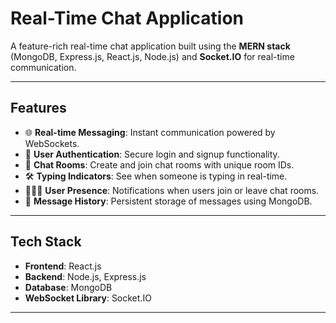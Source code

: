 # **Real-Time Chat Application**

A feature-rich real-time chat application built using the **MERN stack** (MongoDB, Express.js, React.js, Node.js) and **Socket.IO** for real-time communication.

---

## **Features**

- 🌐 **Real-time Messaging**: Instant communication powered by WebSockets.
- 📁 **User Authentication**: Secure login and signup functionality.
- 💬 **Chat Rooms**: Create and join chat rooms with unique room IDs.
- 🛠️ **Typing Indicators**: See when someone is typing in real-time.
- 🧑‍🤝‍🧑 **User Presence**: Notifications when users join or leave chat rooms.
- 📜 **Message History**: Persistent storage of messages using MongoDB.

---

## **Tech Stack**

- **Frontend**: React.js
- **Backend**: Node.js, Express.js
- **Database**: MongoDB
- **WebSocket Library**: Socket.IO

---

